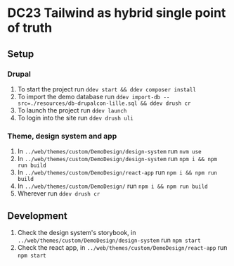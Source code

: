 # DC23 Tailwind as hybrid single point of truth

## Setup

### Drupal

1. To start the project run `ddev start && ddev composer install`
2. To import the demo database run `ddev import-db --src=./resources/db-drupalcon-lille.sql && ddev drush cr`
3. To launch the project run `ddev launch`
4. To login into the site run `ddev drush uli`

### Theme, design system and app

1. In `../web/themes/custom/DemoDesign/design-system` run `nvm use`
2. In `../web/themes/custom/DemoDesign/design-system` run `npm i && npm run build`
3. In `../web/themes/custom/DemoDesign/react-app` run `npm i && npm run build`
4. In `../web/themes/custom/DemoDesign/` run `npm i && npm run build`
5. Wherever run `ddev drush cr`

## Development

1. Check the design system's storybook, in `../web/themes/custom/DemoDesign/design-system` run `npm start`
2. Check the react app, in `../web/themes/custom/DemoDesign/react-app` run `npm start`
